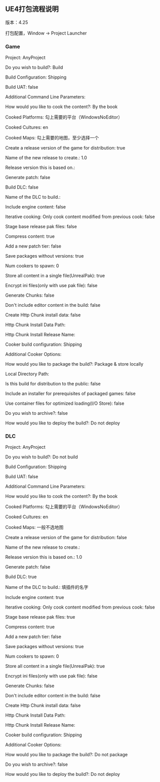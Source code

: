 ## UE4打包流程说明
版本：4.25

打包配置，Window -> Project Launcher

### Game
Project: AnyProject



Do you wish to build?: Build

Build Configuration: Shipping

Build UAT: false

Additional Command Line Parameters:



How would you like to cook the content?: By the book

Cooked Platforms: 勾上需要的平台（WindowsNoEditor）

Cooked Cultures: en

Cooked Maps: 勾上需要的地图，至少选择一个

Create a release version of the game for distribution: true

Name of the new release to create.: 1.0

Release version this is based on.:

Generate patch: false

Build DLC: false

Name of the DLC to build.:

Include engine content: false

Iterative cooking: Only cook content modified from previous cook: false

Stage base release pak files: false

Compress content: true

Add a new patch tier: false

Save packages without versions: true

Num cookers to spawn: 0

Store all content in a single file(UnrealPak): true

Encrypt ini files(only with use pak file): false

Generate Chunks: false

Don't include editor content in the build: false

Create Http Chunk install data: false

Http Chunk Install Data Path:

Http Chunk Install Release Name:

Cooker build configuration: Shipping

Additional Cooker Options:



How would you like to package the build?: Package & store locally

Local Directory Path:

Is this build for distribution to the public: false

Include an installer for prerequisites of packaged games: false

Use container files for optimized loading(I/O Store): false



Do you wish to archive?: false



How would you like to deploy the build?: Do not deploy

### DLC
Project: AnyProject



Do you wish to build?: Do not build

Build Configuration: Shipping

Build UAT: false

Additional Command Line Parameters:



How would you like to cook the content?: By the book

Cooked Platforms: 勾上需要的平台（WindowsNoEditor）

Cooked Cultures: en

Cooked Maps: 一般不选地图

Create a release version of the game for distribution: false

Name of the new release to create.:

Release version this is based on.: 1.0

Generate patch: false

Build DLC: true

Name of the DLC to build.: 填插件的名字

Include engine content: true

Iterative cooking: Only cook content modified from previous cook: false

Stage base release pak files: true

Compress content: true

Add a new patch tier: false

Save packages without versions: true

Num cookers to spawn: 0

Store all content in a single file(UnrealPak): true

Encrypt ini files(only with use pak file): false

Generate Chunks: false

Don't include editor content in the build: false

Create Http Chunk install data: false

Http Chunk Install Data Path:

Http Chunk Install Release Name:

Cooker build configuration: Shipping

Additional Cooker Options:



How would you like to package the build?: Do not package



Do you wish to archive?: false



How would you like to deploy the build?: Do not deploy
